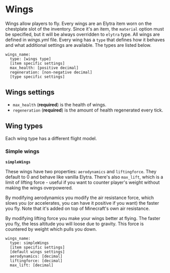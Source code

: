 # Wings

Wings allow players to fly. Every wings are an Elytra item worn on the chestplate slot of the inventory. Since it's an item, the `material` option must be specified, but it will be always overridden to `elytra` type. All wings are defined in _wings.yml_ file. Every wing has a `type` that defines how it behaves and what additional settings are available. The types are listed below.

```
wings_name:
  type: [wings type]
  [item specific settings]
  max_health: [positive decimal]
  regeneration: [non-negative decimal]
  [type specific settings]
```

## Wings settings

* `max_health` (**required**) is the health of wings.
* `regeneration` (**required**) is the amount of health regenerated every tick.

## Wing types

Each wing type has a different flight model.

### Simple wings

**`simpleWings`**

These wings have two properties: `aerodynamics` and `liftingforce`. They default to 0 and behave like vanilla Elytra. There's also `max_lift`, which is a limit of lifting force - useful if you want to counter player's weight without making the wings overpowered.

By modifying aerodynamics you modify the air resistance force, which slows you (or accelerates, you can have it positive if you want) the faster you fly. Note that it's added on top of Minecraft's own air resistance.

By modifying lifting force you make your wings better at flying. The faster you fly, the less altitude you will loose due to gravity. This force is countered by weight which pulls you down.

```
wings_name:
  type: simpleWings
  [item specific settings]
  [default wings settings]
  aerodynamics: [decimal]
  liftingforce: [decimal]
  max_lift: [decimal]
```
